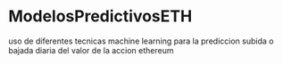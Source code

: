 # ModelosPredictivosETH
uso de diferentes tecnicas machine learning para la prediccion subida o bajada diaria del valor de la accion ethereum
